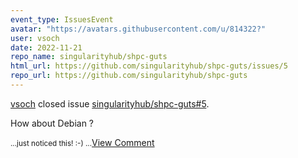 ```yaml
---
event_type: IssuesEvent
avatar: "https://avatars.githubusercontent.com/u/814322?"
user: vsoch
date: 2022-11-21
repo_name: singularityhub/shpc-guts
html_url: https://github.com/singularityhub/shpc-guts/issues/5
repo_url: https://github.com/singularityhub/shpc-guts
---
```


<a href='https://github.com/vsoch' target='_blank'>vsoch</a> closed issue <a href='https://github.com/singularityhub/shpc-guts/issues/5' target='_blank'>singularityhub/shpc-guts#5</a>.

<p>How about Debian ?</p><small>...just noticed this! :-) ...</small><a href='https://github.com/singularityhub/shpc-guts/issues/5' target='_blank'>View Comment</a>